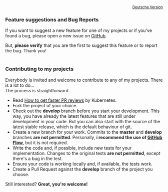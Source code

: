<p align="right">
  <sub><a href="Contributing.md">Deutsche Version</a></sub>
</p>

### Feature suggestions and Bug Reports

If you want to suggest a new feature for one of my projects or if you've found a bug, please open a new issue on [GitHub](https://github.com/nixe64).

But, **please verify** that you are the first to suggest this feature or to report the bug. Thank you!
<br/>
<br/>

### Contributing to my projects

Everybody is invited and welcome to contribute to any of my projects. There is a lot to do...<br/>
The process is straightforward.

 - Read [How to get faster PR reviews](https://github.com/kubernetes/community/blob/master/contributors/guide/pull-requests.md#best-practices-for-faster-reviews)
 by Kubernetes.
 - Fork the project of your choice.
 - Check out the **develop** branch before you start your development.
 This way, you have already the latest features that are still under development in your code. But you can also start
 with the source of the latest stable release, which is the default behaviour of git.
 - Create a new branch for your work. Commits to the **master** and **develop** branches **are not permitted**. Personally, **i recommend the use of 
 [GitHub Flow](https://githubflow.github.io/)**, but it is not required.
 - Write the code and, if possible, include new tests for your implementation. Changes to the original tests **are not permitted**, except there's a bug in the test.
 - Ensure your code is working locally and, if available, the tests work.
 - Create a Pull Request against the **develop** branch of the project you choose.

Still interested? **Great, you're welcome!**

